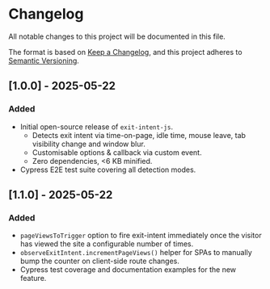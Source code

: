 # Changelog

All notable changes to this project will be documented in this file.

The format is based on [Keep a Changelog](https://keepachangelog.com/en/1.0.0/),
and this project adheres to [Semantic Versioning](https://semver.org/spec/v2.0.0.html).

## [1.0.0] - 2025-05-22
### Added
- Initial open-source release of `exit-intent-js`.
  - Detects exit intent via time-on-page, idle time, mouse leave, tab visibility change and window blur.
  - Customisable options & callback via custom event.
  - Zero dependencies, <6 KB minified.
- Cypress E2E test suite covering all detection modes.

## [1.1.0] - 2025-05-22
### Added
- `pageViewsToTrigger` option to fire exit-intent immediately once the visitor has viewed the site a configurable number of times.
- `observeExitIntent.incrementPageViews()` helper for SPAs to manually bump the counter on client-side route changes.
- Cypress test coverage and documentation examples for the new feature. 
